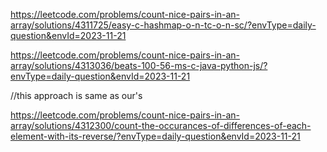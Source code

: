 https://leetcode.com/problems/count-nice-pairs-in-an-array/solutions/4311725/easy-c-hashmap-o-n-tc-o-n-sc/?envType=daily-question&envId=2023-11-21

https://leetcode.com/problems/count-nice-pairs-in-an-array/solutions/4313036/beats-100-56-ms-c-java-python-js/?envType=daily-question&envId=2023-11-21



//this approach is same as our's

https://leetcode.com/problems/count-nice-pairs-in-an-array/solutions/4312300/count-the-occurances-of-differences-of-each-element-with-its-reverse/?envType=daily-question&envId=2023-11-21

